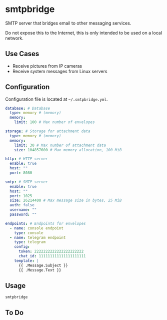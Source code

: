 # smtpbridge

SMTP server that bridges email to other messaging services.

Do not expose this to the Internet, this is only intended to be used on a local network.

## Use Cases

- Receive pictures from IP cameras
- Receive system messages from Linux servers

## Configuration

Configuration file is located at `~/.smtpbridge.yml`.

```yaml
database: # Database
  type: memory # (memory)
  memory:
    limit: 100 # Max number of envelopes

storage: # Storage for attachment data
  type: memory # (memory)
  memory:
    limit: 30 # Max number of attachment data
    size: 104857600 # Max memory allocation, 100 MiB

http: # HTTP server
  enable: true
  host: ""
  port: 8080

smtp: # SMTP server
  enable: true
  host: ""
  port: 1025
  size: 26214400 # Max message size in bytes, 25 MiB
  auth: false
  username: ""
  password: ""

endpoints: # Endpoints for envelopes
  - name: console endpoint
    type: console
  - name: telegram endpoint
    type: telegram
    config:
      token: 2222222222222222222222
      chat_id: 111111111111111111111
    template: |
      {{ .Message.Subject }}
      {{ .Message.Text }}
```

## Usage

```
smtpbridge
```

## To Do

